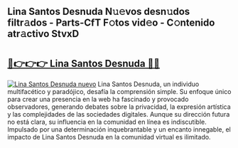 ## Lina Santos Desnuda N𝚞𝚎vos desn𝚞dos filtr𝚊dos - Parts-CfT F𝚘tos vid𝚎o - C𝚘ntenido atr𝚊ctivo StvxD

# <h2><a href="http://mb37xg.tromn.icu/?c=Lina+Santos+Desnuda">🔗👉👉👉 Lina Santos Desnuda 🔗🔗</a></h2>

[![Lina Santos Desnuda nuevo](https://i.imgur.com/pEAQMta.gif)](http://mb37xg.tromn.icu/?c=Lina+Santos+Desnuda)
Lina Santos Desnuda, un individuo multifacético y paradójico, desafía la comprensión simple. Su enfoque único para crear una presencia en la web ha fascinado y provocado observadores, generando debates sobre la privacidad, la expresión artística y las complejidades de las sociedades digitales. Aunque su dirección futura no está clara, su influencia en la comunidad en línea es indiscutible. Impulsado por una determinación inquebrantable y un encanto innegable, el impacto de Lina Santos Desnuda en la comunidad virtual es ilimitado.
